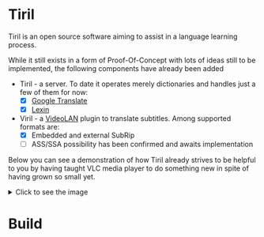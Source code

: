 # Tiril
Tiril is an open source software aiming to assist in a language learning process.

While it still exists in a form of Proof-Of-Concept with lots of ideas still to be implemented, the following components have already been added
* Tiril - a server. To date it operates merely dictionaries and handles just a few of them for now:
  * [x] [Google Translate](https://translate.google.com)
  * [x] [Lexin](http://lexin.udir.no)
* Viril - a [VideoLAN](https://github.com/videolan) plugin to translate subtitles. Among supported formats are:
  * [x] Embedded and external SubRip 
  * [ ] ASS/SSA possibility has been confirmed and awaits implementation
  
Below you can see a demonstration of how Tiril already strives to be helpful to you by having taught VLC media player to do something new in spite of having grown so small yet.

<details>
 <summary>Click to see the image</summary>
  
![alt text](https://github.com/erithion/tiril/raw/master/doc/tiril.gif "Demo")
</details>

# Build
